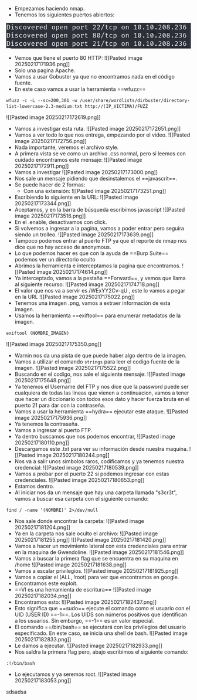 - Empezamos haciendo nmap.
- Tenemos los siguientes puertos abiertos:

![](../Imagenes/Pasted%20image%2020250217171613.png)

- Vemos que tiene el puerto 80 HTTP:
![[Pasted image 20250217171936.png]]
- Solo una pagina Apache.
- Vamos a usar Gobuster ya que no encontramos nada en el código fuente.
- En este caso vamos a usar la herramienta ==wfuzz==
```
wfuzz -c -L --sc=200,301 -w /user/share/wordlists/dirbuster/directory-list-lowercase-2.3-medium.txt http://(IP_VICTIMA)/FUZZ
```
![[Pasted image 20250217172619.png]]
- Vamos a investigar esta ruta.
![[Pasted image 20250217172651.png]]
- Vamos a ver todo lo que nos entrega, empezando por el video.
![[Pasted image 20250217172756.png]]
- Nada importante, veremos el archivo style.
- A primera vista se ve como un archivo .css normal, pero si leemos con cuidado encontramos este mensaje:
![[Pasted image 20250217172911.png]]
- Vamos a investigar
![[Pasted image 20250217173000.png]]
- Nos sale un mensaje pidiendo que desinstalemos el ==javascrit==.
- Se puede hacer de 2 formas:
	- Con una extensión:
![[Pasted image 20250217173251.png]]
- Escribiendo lo siguiente en la URL:
![[Pasted image 20250217173344.png]]
- Aceptamos, y en la barra de búsqueda escribimos javascript
![[Pasted image 20250217173516.png]]
- En el .enable, desactivamos con click.
- Si volvemos a ingresar a la pagina, vamos a poder entrar pero seguira siendo un trolleo.
![[Pasted image 20250217173639.png]]
- Tampoco podemos entrar al puerto FTP ya que el reporte de nmap nos dice que no hay acceso de anonymous.
- Lo que podemos hacer es que con la ayuda de ==Burp Suite== podemos ver un directorio oculto
- Abrimos la herramienta e interceptamos la pagina que encontramos.
![[Pasted image 20250217174614.png]]
- Ya interceptado, vamos a la pestaña ==Forward==, y vemos que llama al siguiente recurso:
![[Pasted image 20250217174718.png]]
- El valor que nos va a servir es /WExYY2Cv-qU , este lo vamos a pegar en la URL
![[Pasted image 20250217175022.png]]
- Tenemos una imagen .png, vamos a extraer información de esta imagen.
- Usamos la herramienta ==exiftool== para enumerar metadatos de la imagen.
```
exiftool (NOMBRE_IMAGEN)
```
![[Pasted image 20250217175350.png]]
- Warnin nos da una pista de que puede haber algo dentro de la imagen.
- Vamos a utilizar el comando `strings` para leer el codigo fuente de la imagen.
![[Pasted image 20250217175522.png]]
- Buscando en el codigo, nos sale el siguiente mensaje:
![[Pasted image 20250217175648.png]]
- Ya tenemos el Username del FTP y nos dice que la password puede ser cualquiera de todas las lineas que vienen a continuacion, vamos a tener que hacer un diccionario con todos esos dato y hacer fuerza bruta en el puerto 21 para dar con la contraseña.
- Vamos a usar la herramienta ==hydra== ejecutar este ataque.
![[Pasted image 20250217175936.png]]
- Ya tenemos la contraseña.
- Vamos a ingresar al puerto FTP.
- Ya dentro buscamos que nos podemos encontrar,
![[Pasted image 20250217180110.png]]
- Descargamos este .txt para ver su información desde nuestra maquina.
![[Pasted image 20250217180244.png]]
- Nos va a salir unos simbolos raros, codificamos y ya tenemos nuestra credencial:
![[Pasted image 20250217180539.png]]
- Vamos a probar por el puerto 22 si podemos ingresar con estas credenciales.
![[Pasted image 20250217180653.png]]
- Estamos dentro.
- Al iniciar nos da un mensaje que hay una carpeta llamada "s3cr3t", vamos  a buscar esa carpeta con el siguiente comando:
```
find / -name '(NOMBRE)' 2>/dev/null
```
- Nos sale donde encontrar la carpeta:
![[Pasted image 20250217181204.png]]
- Ya en la carpeta nos sale oculto el archivo:
![[Pasted image 20250217181255.png]]
![[Pasted image 20250217181420.png]]
- Vamos a hacer un movimiento lateral con esta credenciales para entrar en la maquina de Gwendoline.
![[Pasted image 20250217181546.png]]
- Vamos a buscar la primera flag que se encuentra en su maquina en /home
![[Pasted image 20250217181638.png]]
- Vamos a escalar privilegios.
![[Pasted image 20250217181925.png]]
- Vamos a copiar el (ALL, !root) para ver que encontramos en google.
- Encontramos este exploit.
- ==VI es una herramienta de escritura==
![[Pasted image 20250217182034.png]]
- Encontramos esto:
![[Pasted image 20250217182437.png]]
- Esto significa que ==sudo== ejecute el comando como el usuario con el UID (USER ID) ==-1==. Los UIDS son números positivos que identifican a los usuarios. Sin embargo, ==-1== es un valor especial.
- El comando ==/bin/bash== se ejecutará con los privilegios del usuario especificado. En este caso, se inicia una shell de bash.
![[Pasted image 20250217182833.png]]
- Le damos a ejecutar.
![[Pasted image 20250217182933.png]]
- Nos saldra la primera flag pero, abajo escribimos el siguiente comando:
```
:!/bin/bash
```
- Lo ejecutamos y ya seremos root.
![[Pasted image 20250217183053.png]]

sdsadsa
